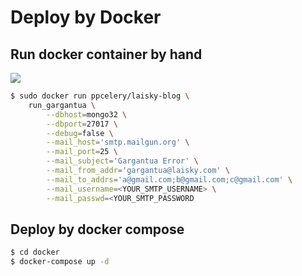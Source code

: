 Deploy by Docker
===

## Run docker container by hand

[![](https://badge.imagelayers.io/ppcelery/laisky-blog:latest.svg)](https://imagelayers.io/?images=ppcelery/laisky-blog:latest 'Get your own badge on imagelayers.io')

```sh
$ sudo docker run ppcelery/laisky-blog \
    run_gargantua \
        --dbhost=mongo32 \
        --dbport=27017 \
        --debug=false \
        --mail_host='smtp.mailgun.org' \
        --mail_port=25 \
        --mail_subject='Gargantua Error' \
        --mail_from_addr='gargantua@laisky.com' \
        --mail_to_addrs='a@gmail.com;b@gmail.com;c@gmail.com' \
        --mail_username=<YOUR_SMTP_USERNAME> \
        --mail_passwd=<YOUR_SMTP_PASSWORD
```


## Deploy by docker compose

```sh
$ cd docker
$ docker-compose up -d
```

